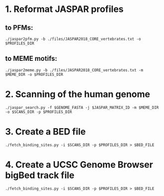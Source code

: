 # 1. Reformat JASPAR profiles
## to PFMs:
`./jaspar2pfm.py -b ./files/JASPAR2018_CORE_vertebrates.txt -o $PROFILES_DIR`
## to MEME motifs:
`./jaspar2meme.py -b ./files/JASPAR2018_CORE_vertebrates.txt -m $MEME_DIR -o $PROFILES_DIR`

# 2. Scanning of the human genome
`./jaspar_search.py -f $GENOME_FASTA -j $JASPAR_MATRIX_ID -m $MEME_DIR -o $SCANS_DIR -p $PROFILES_DIR`

# 3. Create a BED file
`./fetch_binding_sites.py -i $SCANS_DIR -p $PROFILES_DIR > $BED_FILE`

# 4. Create a UCSC Genome Browser bigBed track file
`./fetch_binding_sites.py -i $SCANS_DIR -p $PROFILES_DIR > $BED_FILE`